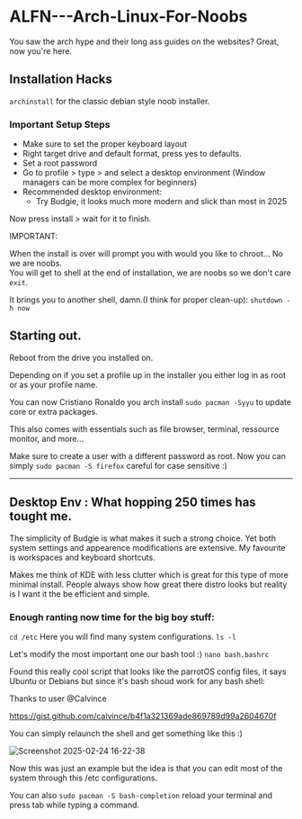 # ALFN---Arch-Linux-For-Noobs

You saw the arch hype and their long ass guides on the websites? 
Great, now you're here. 

## Installation Hacks

`archinstall` for the classic debian style noob installer.

### Important Setup Steps
* Make sure to set the proper keyboard layout
* Right target drive and default format, press yes to defaults. 
* Set a root password
* Go to profile > type > and select a desktop environment (Window managers can be more complex for beginners)
* Recommended desktop environment: 
  * Try Budgie, it looks much more modern and slick than most in 2025

Now press install > wait for it to finish. 

IMPORTANT:

When the install is over will prompt you with would you like to chroot... No we are noobs.  
You will get to shell at the end of installation, we are noobs so we don't care `exit`. 

It brings you to another shell, damn.(I think for proper clean-up): `shutdown -h now`

## Starting out. 

Reboot from the drive you installed on. 

Depending on if you set a profile up in the installer you either log in as root or as your profile name.

You can now Cristiano Ronaldo you arch install `sudo pacman -Syyu` to update core or extra packages. 

This also comes with essentials such as file browser, terminal, ressource monitor, and more... 

Make sure to create a user with a different password as root. 
Now you can simply `sudo pacman -S firefox` careful for case sensitive :)

----

## Desktop Env : What hopping 250 times has tought me.

The simplicity of Budgie is what makes it such a strong choice. Yet both system settings and appearence modifications are extensive. 
My favourite is workspaces and keyboard shortcuts. 

Makes me think of KDE with less clutter which is great for this type of more minimal install. 
People always show how great there distro looks but reality is I want it the be efficient and simple. 

### Enough ranting now time for the big boy stuff:

`cd /etc` Here you will find many system configurations. `ls -l` 

Let's modify the most important one our bash tool :)
`nano bash.bashrc` 

Found this really cool script that looks like the parrotOS config files, it says Ubuntu or Debians but since it's bash shoud work for any bash shell:

Thanks to user @Calvince

https://gist.github.com/calvince/b4f1a321369ade869789d99a2604670f

You can simply relaunch the shell and get something like this :)

![Screenshot 2025-02-24 16-22-38](https://github.com/user-attachments/assets/b4aa7396-fc9c-4225-9fe3-578990555ff5)

Now this was just an example but the idea is that you can edit most of the system through this /etc configurations. 

You can also `sudo pacman -S bash-completion` reload your terminal and press tab while typing a command.


